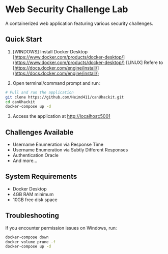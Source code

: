 # Web Security Challenge Lab

A containerized web application featuring various security challenges.

## Quick Start

1. [WINDOWS] Install Docker Desktop [https://www.docker.com/products/docker-desktop/](https://www.docker.com/products/docker-desktop/)
   [LINUX] Refere to [https://docs.docker.com/engine/install/](https://docs.docker.com/engine/install/)

3. Open terminal/command prompt and run:
```bash
# Pull and run the application
git clone https://github.com/Heimd411/canUhackit.git
cd canUhackit
docker-compose up -d
```

3. Access the application at [http://localhost:5001](http://localhost:5001)

## Challenges Available
- Username Enumeration via Response Time
- Username Enumeration via Subtly Different Responses
- Authentication Oracle
- And more...

## System Requirements
- Docker Desktop
- 4GB RAM minimum
- 10GB free disk space

## Troubleshooting
If you encounter permission issues on Windows, run:
```bash
docker-compose down
docker volume prune -f
docker-compose up -d
```
